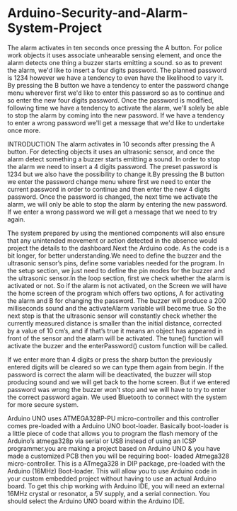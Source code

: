 # Arduino-Security-and-Alarm-System-Project
The alarm activates in ten seconds once pressing the A button. For police work objects it uses associate unhearable sensing element, and once the alarm detects one thing a buzzer starts emitting a sound. so as to prevent the alarm, we'd like to insert a four digits password. The planned password is 1234 however we have a tendency to even have the likelihood to vary it. By pressing the B button we have a tendency to enter the password change menu wherever first we'd like to enter this password so as to continue and so enter the new four digits password. Once the password is modified, following time we have a tendency to activate the alarm, we'll solely be able to stop the alarm by coming into the new password. If we have a tendency to enter a wrong password we'll get a message that we'd like to undertake once more.


INTRODUCTION
The alarm activates in 10 seconds after pressing the A button. For detecting objects it uses an ultrasonic sensor, and once the alarm detect something a buzzer starts emitting a sound. In order to stop the alarm we need to insert a 4 digits password. The preset password is 1234 but we also have the possibility to change it.By pressing the B button we enter the password change menu where first we need to enter the current password in order to continue and then enter the new 4 digits password. Once the password is changed, the next time we activate the alarm, we will only be able to stop the alarm by entering the new password. If we enter a wrong password we will get a message that we need to try again.

The system prepared by using the mentioned components will also ensure that any unintended movement or action detected in the absence would project the details to the dashboard.Next the Arduino code. As the code is a bit longer, for better understanding.We need to define the buzzer and the ultrasonic sensor’s pins, define some variables needed for the program.
In the setup section, we just need to define the pin modes for the buzzer and the ultrasonic sensor.In the loop section, first we check whether the alarm is activated or not. So if the alarm is not activated, on the Screen we will have the home screen of the program which offers two options, A for activating the alarm and B for changing the password.
The buzzer will produce a 200 milliseconds sound and the activateAlarm variable will become true.
So the next step is that the ultrasonic sensor will constantly check whether the currently measured distance is smaller than the initial distance, corrected by a value of 10 cm’s, and if that’s true it means an object has appeared in front of the sensor and the alarm will be activated. The tune() function will activate the buzzer and the enterPassword() custom function will be called.



If we enter more than 4 digits or press the sharp button the previously entered digits will be cleared so we can type them again from begin.
If the password is correct the alarm will be deactivated, the buzzer will stop producing sound and we will get back to the home screen. But if we entered password was wrong the buzzer won’t stop and we will have to try to enter the correct password again.
We used Bluetooth to connect with the system for more secure system.
 
Arduino UNO uses ATMEGA328P-PU micro-controller and this controller comes pre-loaded with a Arduino UNO boot-loader. Basically boot-loader is a little piece of code that allows you to program the flash memory of the Arduino’s atmega328p via serial or USB instead of using an ICSP programmer.you are making a project based on Arduino UNO & you have made a customized PCB then you will be requiring boot- loaded Atmega328 micro-controller. This is a ATmega328 in DIP package, pre-loaded with the Arduino (16MHz) Boot-loader. This will allow you to use Arduino code in your custom embedded project without having to use an actual Arduino board. To get this chip working with Arduino IDE, you will need an external 16MHz crystal or resonator, a 5V supply, and a serial connection. You should select the Arduino UNO board within the Arduino IDE.
